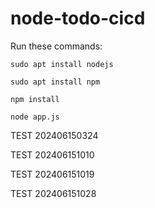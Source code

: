 # node-todo-cicd

Run these commands:


`sudo apt install nodejs`


`sudo apt install npm`


`npm install`

`node app.js`

TEST 202406150324

TEST 202406151010

TEST 202406151019

TEST 202406151028
